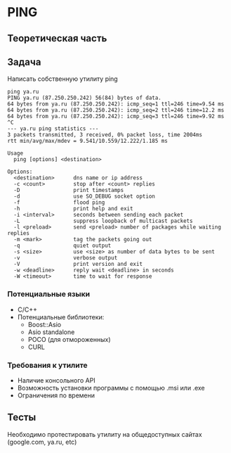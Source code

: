 # PING
## Теоретическая часть

## Задача
Написать собственную утилиту ping
```shell
ping ya.ru
PING ya.ru (87.250.250.242) 56(84) bytes of data.
64 bytes from ya.ru (87.250.250.242): icmp_seq=1 ttl=246 time=9.54 ms
64 bytes from ya.ru (87.250.250.242): icmp_seq=2 ttl=246 time=12.2 ms
64 bytes from ya.ru (87.250.250.242): icmp_seq=3 ttl=246 time=9.92 ms
^C
--- ya.ru ping statistics ---
3 packets transmitted, 3 received, 0% packet loss, time 2004ms
rtt min/avg/max/mdev = 9.541/10.559/12.222/1.185 ms

```

```shell
Usage
  ping [options] <destination>

Options:
  <destination>      dns name or ip address
  -c <count>         stop after <count> replies
  -D                 print timestamps
  -d                 use SO_DEBUG socket option
  -f                 flood ping
  -h                 print help and exit
  -i <interval>      seconds between sending each packet
  -L                 suppress loopback of multicast packets
  -l <preload>       send <preload> number of packages while waiting replies
  -m <mark>          tag the packets going out
  -q                 quiet output
  -s <size>          use <size> as number of data bytes to be sent
  -v                 verbose output
  -V                 print version and exit
  -w <deadline>      reply wait <deadline> in seconds
  -W <timeout>       time to wait for response
```

### Потенциальные языки
- C/C++
- Потенциальные библиотеки:
  - Boost::Asio
  - Asio standalone
  - POCO (для отмороженных)
  - CURL
### Требования к утилите
- Наличие консольного API
- Возможность установки программы с помощью .msi или .exe
- Ограничения по времени

## Тесты
Необходимо протестировать утилиту на общедоступных сайтах (google.com, ya.ru, etc)

